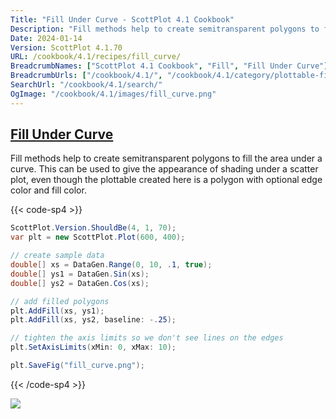 ```yaml
---
Title: "Fill Under Curve - ScottPlot 4.1 Cookbook"
Description: "Fill methods help to create semitransparent polygons to fill the area under a curve. This can be used to give the appearance of shading under a scatter plot, even though the plottable created here is a polygon with optional edge color and fill color."
Date: 2024-01-14
Version: ScottPlot 4.1.70
URL: /cookbook/4.1/recipes/fill_curve/
BreadcrumbNames: ["ScottPlot 4.1 Cookbook", "Fill", "Fill Under Curve"]
BreadcrumbUrls: ["/cookbook/4.1/", "/cookbook/4.1/category/plottable-fill", "/cookbook/4.1/recipes/fill_curve/"]
SearchUrl: "/cookbook/4.1/search/"
OgImage: "/cookbook/4.1/images/fill_curve.png"
---
```


<h2><a id='fill-under-curve' href='/cookbook/4.1/recipes/fill_curve/'>Fill Under Curve</a></h2>

Fill methods help to create semitransparent polygons to fill the area under a curve. This can be used to give the appearance of shading under a scatter plot, even though the plottable created here is a polygon with optional edge color and fill color.

{{< code-sp4 >}}

```cs
ScottPlot.Version.ShouldBe(4, 1, 70);
var plt = new ScottPlot.Plot(600, 400);

// create sample data
double[] xs = DataGen.Range(0, 10, .1, true);
double[] ys1 = DataGen.Sin(xs);
double[] ys2 = DataGen.Cos(xs);

// add filled polygons
plt.AddFill(xs, ys1);
plt.AddFill(xs, ys2, baseline: -.25);

// tighten the axis limits so we don't see lines on the edges
plt.SetAxisLimits(xMin: 0, xMax: 10);

plt.SaveFig("fill_curve.png");
```

{{< /code-sp4 >}}

<img src='../../images/fill_curve.png' class='d-block mx-auto my-5' />


